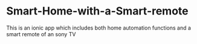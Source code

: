 # Smart-Home-with-a-Smart-remote
This is an ionic app which includes both home automation functions and a smart remote of an sony TV
